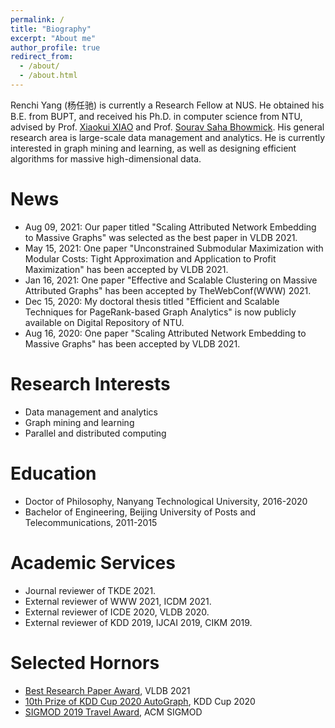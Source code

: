 ```yaml
---
permalink: /
title: "Biography"
excerpt: "About me"
author_profile: true
redirect_from: 
  - /about/
  - /about.html
---
```


Renchi Yang (杨任驰) is currently a Research Fellow at NUS. He obtained his B.E. from BUPT, and received his Ph.D. in computer science from NTU, advised by Prof. [Xiaokui XIAO](https://www.comp.nus.edu.sg/~xiaoxk/) and Prof. [Sourav Saha Bhowmick](https://personal.ntu.edu.sg/assourav/). His general research area is large-scale data management and analytics. He is currently interested in graph mining and learning, as well as designing efficient algorithms for massive high-dimensional data.

News
======
- Aug 09, 2021: Our paper titled "Scaling Attributed Network Embedding to Massive Graphs" was selected as the best paper in VLDB 2021.
- May 15, 2021: One paper "Unconstrained Submodular Maximization with Modular Costs: Tight Approximation and Application to Profit Maximization" has been accepted by VLDB 2021.
- Jan 16, 2021: One paper "Effective and Scalable Clustering on Massive Attributed Graphs" has been accepted by TheWebConf(WWW) 2021.
- Dec 15, 2020: My doctoral thesis titled "Efficient and Scalable Techniques for PageRank-based Graph Analytics" is now publicly available on Digital Repository of NTU.
- Aug 16, 2020: One paper "Scaling Attributed Network Embedding to Massive Graphs" has been accepted by VLDB 2021.

Research Interests
======
- Data management and analytics
- Graph mining and learning
- Parallel and distributed computing


Education
======
- Doctor of Philosophy, Nanyang Technological University, 2016-2020
- Bachelor of Engineering, Beijing University of Posts and Telecommunications, 2011-2015


Academic Services
======
- Journal reviewer of TKDE 2021.
- External reviewer of WWW 2021, ICDM 2021.
- External reviewer of ICDE 2020, VLDB 2020.
- External reviewer of KDD 2019, IJCAI 2019, CIKM 2019.


Selected Hornors
======
- [Best Research Paper Award](https://vldb.org/2021/?conference-awards), VLDB 2021
- [10th Prize of KDD Cup 2020 AutoGraph](https://www.4paradigm.com/competition/kddcup2020), KDD Cup 2020
- [SIGMOD 2019 Travel Award](https://sigmod2019.org/grants), ACM SIGMOD
